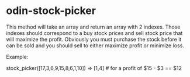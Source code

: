 # odin-stock-picker

This method will take an array and return an array with 2 indexes.  Those indexes should correspond to a buy stock prices and sell stock price that will maximize the profit.  Obviously you must purchase the stock before it can be sold and you should sell to either maximize profit or minimize loss.

Example: 

stock_picker([17,3,6,9,15,8,6,1,10])
 => [1,4]  # for a profit of $15 - $3 == $12